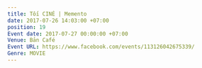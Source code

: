 ```yaml
---
title: Tối CINÉ | Memento
date: 2017-07-26 14:03:00 +07:00
position: 19
Event date: 2017-07-27 00:00:00 +07:00
Venue: Bản Café
Event URL: https://www.facebook.com/events/113126042675339/
Genre: MOVIE
---
```


